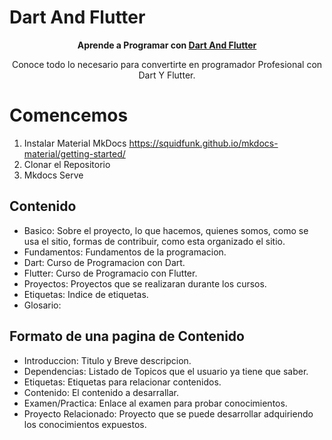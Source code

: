 # Dart And Flutter

<p align="center">
  <strong>
    Aprende a Programar con
    <a href="https://www.dartandflutter.ar/">Dart And Flutter</a>
  </strong>
</p>

<p align="center">
  Conoce todo lo necesario para convertirte en programador Profesional con Dart Y Flutter. 
</p>

# Comencemos

1. Instalar Material MkDocs https://squidfunk.github.io/mkdocs-material/getting-started/ 
2. Clonar el Repositorio
3. Mkdocs Serve

## Contenido

- Basico: Sobre el proyecto, lo que hacemos, quienes somos, como se usa el sitio, formas de contribuir, como esta organizado el sitio.
- Fundamentos: Fundamentos de la programacion.
- Dart: Curso de Programacion con Dart.
- Flutter: Curso de Programacio con Flutter.
- Proyectos: Proyectos que se realizaran durante los cursos.
- Etiquetas: Indice de etiquetas.
- Glosario: 

## Formato de una pagina de Contenido

- Introduccion: Titulo y Breve descripcion.
- Dependencias: Listado de Topicos que el usuario ya tiene que saber.
- Etiquetas: Etiquetas para relacionar contenidos.
- Contenido: El contenido a desarrallar.
- Examen/Practica: Enlace al examen para probar conocimientos.
- Proyecto Relacionado: Proyecto que se puede desarrollar adquiriendo los conocimientos expuestos.

